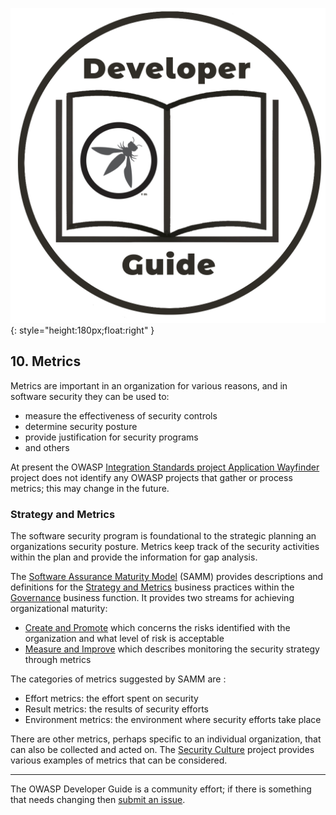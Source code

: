 ![Developer guide logo](../assets/images/dg_logo.png "OWASP Developer Guide"){: style="height:180px;float:right" }

## 10. Metrics

Metrics are important in an organization for various reasons, and in software security they can be used to:

* measure the effectiveness of security controls
* determine security posture
* provide justification for security programs
* and others

At present the OWASP [Integration Standards project Application Wayfinder][intstand] project
does not identify any OWASP projects that gather or process metrics; this may change in the future.

### Strategy and Metrics

The software security program is foundational to the strategic planning an organizations security posture.
Metrics keep track of the security activities within the plan and provide the information for gap analysis.

The [Software Assurance Maturity Model][samm] (SAMM) provides descriptions and definitions
for the [Strategy and Metrics][sammgsm] business practices within the [Governance][sammg] business function.
It provides two streams for achieving organizational maturity:

* [Create and Promote][sammgsma]
  which concerns the risks identified with the organization and what level of risk is acceptable
* [Measure and Improve][sammgsmb] which describes monitoring the security strategy through metrics

The categories of metrics suggested by SAMM are :

* Effort metrics: the effort spent on security
* Result metrics: the results of security efforts
* Environment metrics: the environment where security efforts take place

There are other metrics, perhaps specific to an individual organization, that can also be collected and acted on.
The [Security Culture][culturemetrics] project provides various examples of metrics that can be considered.

----

The OWASP Developer Guide is a community effort; if there is something that needs changing then [submit an issue][issue1200].

[culturemetrics]: https://owasp.org/www-project-security-culture/stable/8-Metrics/
[issue1200]: https://github.com/OWASP/DevGuide/issues/new?labels=enhancement&template=request.md&title=Update:%2010-metrics/00-toc
[samm]: https://owaspsamm.org/about/
[sammg]: https://owaspsamm.org/model/governance/
[sammgsm]: https://owaspsamm.org/model/governance/strategy-and-metrics/
[sammgsma]: https://owaspsamm.org/model/governance/strategy-and-metrics/stream-a/
[sammgsmb]: https://owaspsamm.org/model/governance/strategy-and-metrics/stream-b/
[intstand]: https://owasp.org/www-project-integration-standards/
